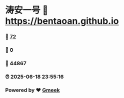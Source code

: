 # 涛安一号 :link: https://bentaoan.github.io 
### :page_facing_up: [72](https://bentaoan.github.io/tag.html) 
### :speech_balloon: 0 
### :hibiscus: 44867 
### :alarm_clock: 2025-06-18 23:55:16 
### Powered by :heart: [Gmeek](https://github.com/Meekdai/Gmeek)
